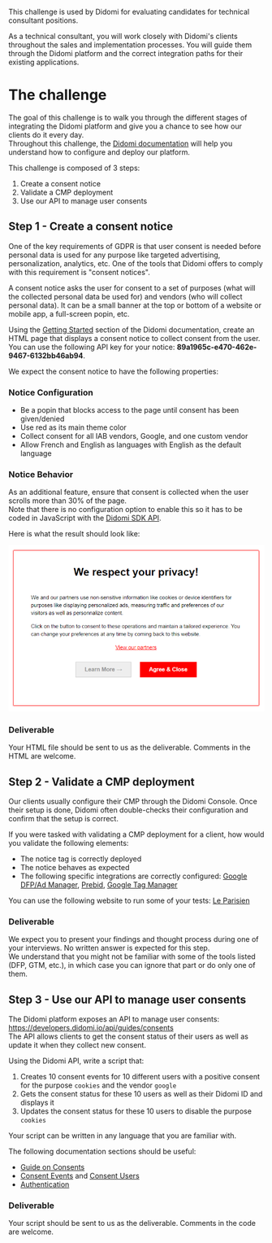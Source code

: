 This challenge is used by Didomi for evaluating candidates for technical consultant positions.

As a technical consultant, you will work closely with Didomi's clients throughout the sales and implementation processes. You will guide them through the Didomi platform and the correct integration paths for their existing applications.

# The challenge

The goal of this challenge is to walk you through the different stages of integrating the Didomi platform and give you a chance to see how our clients do it every day.  
Throughout this challenge, the [Didomi documentation](https://developers.didomi.io) will help you understand how to configure and deploy our platform.

This challenge is composed of 3 steps:

1. Create a consent notice
2. Validate a CMP deployment
3. Use our API to manage user consents

## Step 1 - Create a consent notice

One of the key requirements of GDPR is that user consent is needed before personal data is used for any purpose like targeted advertising, personalization, analytics, etc. One of the tools that Didomi offers to comply with this requirement is "consent notices".

A consent notice asks the user for consent to a set of purposes (what will the collected personal data be used for) and vendors (who will collect personal data). It can be a small banner at the top or bottom of a website or mobile app, a full-screen popin, etc.

Using the [Getting Started](https://developers.didomi.io/cmp/web-sdk/getting-started) section of the Didomi documentation, create an HTML page that displays a consent notice to collect consent from the user.  
You can use the following API key for your notice: **89a1965c-e470-462e-9467-6132bb46ab94**.

We expect the consent notice to have the following properties:

### Notice Configuration

 - Be a popin that blocks access to the page until consent has been given/denied
 - Use red as its main theme color
 - Collect consent for all IAB vendors, Google, and one custom vendor
 - Allow French and English as languages with English as the default language

### Notice Behavior

As an additional feature, ensure that consent is collected when the user scrolls more than 30% of the page.  
Note that there is no configuration option to enable this so it has to be coded in JavaScript with the [Didomi SDK API](https://developers.didomi.io/cmp/web-sdk/reference/api).

Here is what the result should look like:

![Notice](./notice-popin.png)

### Deliverable

Your HTML file should be sent to us as the deliverable. Comments in the HTML are welcome.

## Step 2 - Validate a CMP deployment

Our clients usually configure their CMP through the Didomi Console. Once their setup is done, Didomi often double-checks their configuration and confirm that the setup is correct.

If you were tasked with validating a CMP deployment for a client, how would you validate the following elements:

 - The notice tag is correctly deployed
 - The notice behaves as expected
 - The following specific integrations are correctly configured: [Google DFP/Ad Manager](https://developers.didomi.io/cmp/web-sdk/consent-notice/vendors-and-purposes/google-dfp-adsense-adx), [Prebid](https://developers.didomi.io/cmp/web-sdk/consent-notice/vendors-and-purposes/prebid), [Google Tag Manager](https://developers.didomi.io/cmp/web-sdk/tags-management/google-tag-manager)

You can use the following website to run some of your tests: [Le Parisien](http://www.leparisien.fr)

### Deliverable

We expect you to present your findings and thought process during one of your interviews. No written answer is expected for this step.  
We understand that you might not be familiar with some of the tools listed (DFP, GTM, etc.), in which case you can ignore that part or do only one of them.

## Step 3 - Use our API to manage user consents

The Didomi platform exposes an API to manage user consents: https://developers.didomi.io/api/guides/consents  
The API allows clients to get the consent status of their users as well as update it when they collect new consent.

Using the Didomi API, write a script that:

 1. Creates 10 consent events for 10 different users with a positive consent for the purpose `cookies` and the vendor `google`
 2. Gets the consent status for these 10 users as well as their Didomi ID and displays it
 3. Updates the consent status for these 10 users to disable the purpose `cookies`

Your script can be written in any language that you are familiar with.

The following documentation sections should be useful:

  - [Guide on Consents](https://developers.didomi.io/api/guides/consents)
  - [Consent Events](https://developers.didomi.io/api/resources/consents/events) and [Consent Users](https://developers.didomi.io/api/resources/consents/users)
  - [Authentication](https://developers.didomi.io/api/introduction/authentication)

### Deliverable

Your script should be sent to us as the deliverable. Comments in the code are welcome.